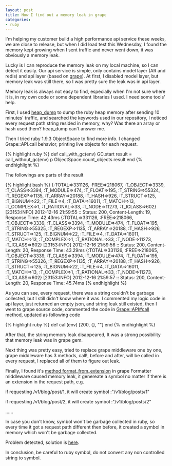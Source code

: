 ```yaml
---
layout: post
title: How I find out a memory leak in grape
categories:
- ruby
---
```


I'm helping my customer build a high performance api service these
weeks, we are close to release, but when I did load test this Wednesday,
I found the memory kept growing when I sent traffic and never went down,
it was obviously a memory leak.

Lucky is I can reproduce the memory leak on my local machine, so I can
detect it easily. Our api service is simple, only contains model layer
(AR and redis) and api layer (based on [grape][0]). At first, I disabled
model layer, but memory leak was still there, so I was pretty sure the
leak was in api layer.

Memory leak is always not easy to find, especially when I'm not sure
where it is, in my own code or some dependent libraries I used. I need
some tools' help.

First, I used [heap_dump][1] to dump the ruby heap memory after sending
10 minutes' traffic, and searched the keywords used in our repository, I
noticed every request path string resided in memory, why? Was there an
array or hash used them? heap_dump can't answer me.

Then I tried ruby 1.9.3 ObjectSpace to find more info. I changed
Grape::API.call behavior, printing live objects for each request.

{% highlight ruby %}
def call_with_gc(env)
  GC.start
  result = call_without_gc(env)
  p ObjectSpace.count_objects
  result
end
{% endhighlight %}

The followings are parts of the result

{% highlight bash %}
{:TOTAL=>331126, :FREE=>218067, :T_OBJECT=>3339, :T_CLASS=>3394, :T_MODULE=>474, :T_FLOAT=>195, :T_STRING=>55324, :T_REGEXP=>1135, :T_ARRAY=>20188, :T_HASH=>926, :T_STRUCT=>125, :T_BIGNUM=>22, :T_FILE=>4, :T_DATA=>16011, :T_MATCH=>13, :T_COMPLEX=>1, :T_RATIONAL=>33, :T_NODE=>11273, :T_ICLASS=>602}
[23153:INFO] 2012-12-16 21:59:55 :: Status: 200, Content-Length: 19, Response Time: 42.43ms
{:TOTAL=>331126, :FREE=>218066, :T_OBJECT=>3339, :T_CLASS=>3394, :T_MODULE=>474, :T_FLOAT=>195, :T_STRING=>55325, :T_REGEXP=>1135, :T_ARRAY=>20188, :T_HASH=>926, :T_STRUCT=>125, :T_BIGNUM=>22, :T_FILE=>4, :T_DATA=>16011, :T_MATCH=>13, :T_COMPLEX=>1, :T_RATIONAL=>33, :T_NODE=>11273, :T_ICLASS=>602}
[23153:INFO] 2012-12-16 21:59:56 :: Status: 200, Content-Length: 20, Response Time: 43.29ms
{:TOTAL=>331126, :FREE=>218065, :T_OBJECT=>3339, :T_CLASS=>3394, :T_MODULE=>474, :T_FLOAT=>195, :T_STRING=>55326, :T_REGEXP=>1135, :T_ARRAY=>20188, :T_HASH=>926, :T_STRUCT=>125, :T_BIGNUM=>22, :T_FILE=>4, :T_DATA=>16011, :T_MATCH=>13, :T_COMPLEX=>1, :T_RATIONAL=>33, :T_NODE=>11273, :T_ICLASS=>602}
[23153:INFO] 2012-12-16 21:59:57 :: Status: 200, Content-Length: 20, Response Time: 45.74ms
{% endhighlight %}

As you can see, every request, there was a string couldn't be garbage
collected, but I still didn't know where it was. I commented my logic
code in api layer, just returned an empty json, and string leak still
existed, then I went to grape source code, commented the code in
[Grape::API#call][2] method, updated as following code

{% highlight ruby %}
def call(env)
  [200, {}, ""]
end
{% endhighlight %}

After that, the string memory leak disappeared, It was a strong
possibility that memory leak was in grape gem.

Next thing was pretty easy, tried to replace grape middleware one by one,
grape middleware has 3 methods, call!, before and after, will be called
in every request, I replaced all of them to figure out leak.

Finally, I found it's [method format_from_extension][3] in grape Formatter
middleware caused memory leak, it genereate a symbol no matter if there
is an extension in the request path, e.g.

if requesting /v1/blog/post/1, it will create symbol :"/v1/blog/posts/1"

if requesting /v1/blog/post/2, it will create symbol :"/v1/blog/posts/2"

......

In case you don't know, symbol won't be garbage collected in ruby, so
every time it got a request path different then before, it created a
symbol in memory which won't be garbage collected.

Problem detected, solution is [here][4].

In conclusion, be careful to ruby symbol, do not convert any non
controlled string to symbol.

[0]: https://github.com/intridea/grape
[1]: https://github.com/Vasfed/heap_dump
[2]: https://github.com/intridea/grape/blob/v0.2.2/lib/grape/api.rb#L49
[3]: https://github.com/intridea/grape/blob/v0.2.2/lib/grape/middleware/formatter.rb#L43
[4]: https://github.com/intridea/grape/pull/291
